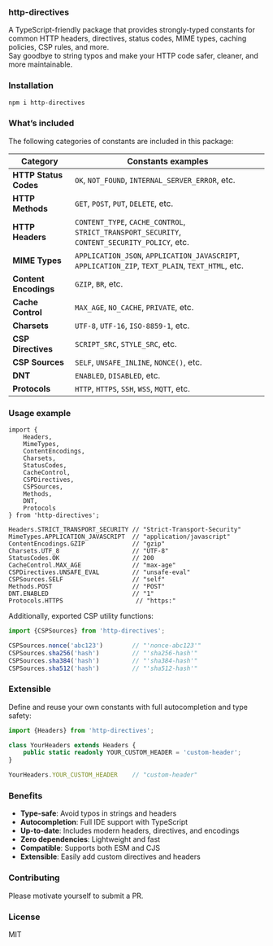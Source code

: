 ### http-directives

A TypeScript-friendly package that provides strongly-typed constants for common HTTP headers, directives, status codes,
MIME types, caching policies, CSP rules, and more. <br/>
Say goodbye to string typos and make your HTTP code safer, cleaner, and more maintainable.


### Installation

```sh
npm i http-directives
```


### What’s included

The following categories of constants are included in this package:

| Category              | Constants examples                                                                            |
|-----------------------|-----------------------------------------------------------------------------------------------|
| **HTTP Status Codes** | `OK`, `NOT_FOUND`, `INTERNAL_SERVER_ERROR`, etc.                                              |
| **HTTP Methods**      | `GET`, `POST`, `PUT`, `DELETE`, etc.                                                          |
| **HTTP Headers**      | `CONTENT_TYPE`, `CACHE_CONTROL`, `STRICT_TRANSPORT_SECURITY`, `CONTENT_SECURITY_POLICY`, etc. |
| **MIME Types**        | `APPLICATION_JSON`, `APPLICATION_JAVASCRIPT`, `APPLICATION_ZIP`, `TEXT_PLAIN`, `TEXT_HTML`, etc. |
| **Content Encodings** | `GZIP`, `BR`, etc.                                                                            |
| **Cache Control**     | `MAX_AGE`, `NO_CACHE`, `PRIVATE`, etc.                                                        |
| **Charsets**          | `UTF-8`, `UTF-16`, `ISO-8859-1`, etc.                                                         |
| **CSP Directives**    | `SCRIPT_SRC`, `STYLE_SRC`, etc.                                                               |
| **CSP Sources**       | `SELF`, `UNSAFE_INLINE`, `NONCE()`, etc.                                                      |
| **DNT**               | `ENABLED`, `DISABLED`, etc.                                                                   |
| **Protocols**         | `HTTP`, `HTTPS`, `SSH`, `WSS`, `MQTT`,  etc.                                                  |



### Usage example

```tsx
import {
    Headers,
    MimeTypes,
    ContentEncodings,
    Charsets,
    StatusCodes,
    CacheControl,
    CSPDirectives,
    CSPSources,
    Methods,
    DNT,
    Protocols
} from 'http-directives';

Headers.STRICT_TRANSPORT_SECURITY // "Strict-Transport-Security"
MimeTypes.APPLICATION_JAVASCRIPT  // "application/javascript"
ContentEncodings.GZIP             // "gzip"
Charsets.UTF_8                    // "UTF-8"
StatusCodes.OK                    // 200
CacheControl.MAX_AGE              // "max-age"
CSPDirectives.UNSAFE_EVAL         // "unsafe-eval"
CSPSources.SELF                   // "self"
Methods.POST                      // "POST"
DNT.ENABLED                       // "1"
Protocols.HTTPS                    // "https:"
```

Additionally, exported CSP utility functions:

```ts
import {CSPSources} from 'http-directives';

CSPSources.nonce('abc123')        // "'nonce-abc123'"
CSPSources.sha256('hash')         // "'sha256-hash'"
CSPSources.sha384('hash')         // "'sha384-hash'"
CSPSources.sha512('hash')         // "'sha512-hash'"
```


### Extensible

Define and reuse your own constants with full autocompletion and type safety:

```ts
import {Headers} from 'http-directives';

class YourHeaders extends Headers {
    public static readonly YOUR_CUSTOM_HEADER = 'custom-header';
}

YourHeaders.YOUR_CUSTOM_HEADER    // "custom-header"
```


### Benefits

* **Type-safe**: Avoid typos in strings and headers
* **Autocompletion**: Full IDE support with TypeScript
* **Up-to-date**: Includes modern headers, directives, and encodings
* **Zero dependencies**: Lightweight and fast
* **Compatible**: Supports both ESM and CJS
* **Extensible**: Easily add custom directives and headers


### Contributing


Please motivate yourself to submit a PR.


### License

MIT
